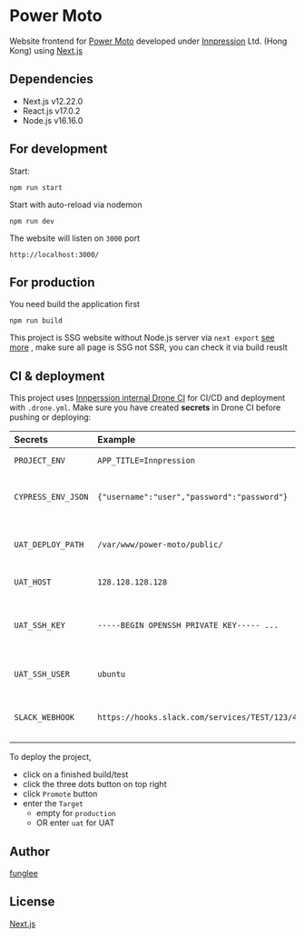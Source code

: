 # Power Moto

Website frontend for [Power Moto](http://powermoto.innpressionhost.com) developed under [Innpression](https://www.innpression.com) Ltd. (Hong Kong) using [Next.js](https://nextjs.org)
 
## Dependencies

* Next.js v12.22.0
* React.js v17.0.2
* Node.js v16.16.0

## For development

Start:
```
npm run start
```

Start with auto-reload via nodemon
```
npm run dev
```

The website will listen on `3000` port
```
http://localhost:3000/
```

## For production

You need build the application first
```
npm run build
```

This project is SSG website without Node.js server via `next export` [see more](https://nextjs.org/docs/advanced-features/static-html-export)
, make sure all page is SSG not SSR, you can check it via build reuslt

## CI & deployment

This project uses [Innperssion internal Drone CI](https://drone.innpression.com/) for CI/CD and deployment with `.drone.yml`. Make sure you have created **secrets** in Drone CI before pushing or deploying:

| Secrets | Example | Description |
| :--- | :--- | :--- |
| `PROJECT_ENV` | `APP_TITLE=Innpression` | **Required**. The content of `.env` |
| `CYPRESS_ENV_JSON` | `{"username":"user","password":"password"}` | **Required**. The minified JSON string of `cypress.env.json` |
| `UAT_DEPLOY_PATH` | `/var/www/power-moto/public/` | **Required**. The target folder of UAT deployment (end with slash) |
| `UAT_HOST` | `128.128.128.128` | **Required**. UAT server host |
| `UAT_SSH_KEY` | `-----BEGIN OPENSSH PRIVATE KEY----- ...` | **Required**. UAT server SSH private key (without passphrase) |
| `UAT_SSH_USER` | `ubuntu` | **Required**. UAT server SSH username |
| `SLACK_WEBHOOK` | `https://hooks.slack.com/services/TEST/123/456` | **Optional**. Drone CI Slack notification webhook |

To deploy the project,
- click on a finished build/test
- click the three dots button on top right
- click `Promote` button
- enter the `Target` 
    - empty for `production`
    - OR enter `uat` for UAT

## Author

[funglee](fung@innpression.com)

## License

[Next.js](https://github.com/vercel/next.js/blob/canary/license.md)
